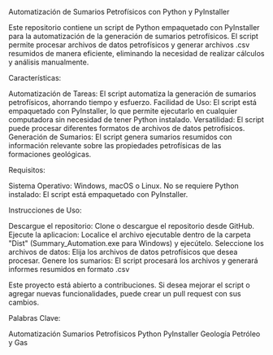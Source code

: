 Automatización de Sumarios Petrofísicos con Python y PyInstaller

Este repositorio contiene un script de Python empaquetado con PyInstaller para la automatización de la generación de sumarios petrofísicos. El script permite procesar archivos de datos petrofísicos  y generar archivos .csv resumidos de manera eficiente, eliminando la necesidad de realizar cálculos y análisis manualmente.

Características:

Automatización de Tareas: El script automatiza la generación de sumarios petrofísicos, ahorrando tiempo y esfuerzo.
Facilidad de Uso: El script está empaquetado con PyInstaller, lo que permite ejecutarlo en cualquier computadora sin necesidad de tener Python instalado.
Versatilidad: El script puede procesar diferentes formatos de archivos de datos petrofísicos.
Generación de Sumarios: El script genera sumarios resumidos con información relevante sobre las propiedades petrofísicas de las formaciones geológicas.

Requisitos:

Sistema Operativo: Windows, macOS o Linux.
No se requiere Python instalado: El script está empaquetado con PyInstaller.

Instrucciones de Uso:

Descargue el repositorio: Clone o descargue el repositorio desde GitHub.
Ejecute la aplicacion: Localice el archivo ejecutable dentro de la carpeta "Dist" (Summary_Automation.exe para Windows) y ejecútelo.
Seleccione los archivos de datos: Elija los archivos de datos petrofísicos que desea procesar.
Genere los sumarios: El script procesará los archivos y generará informes resumidos en formato .csv

Este proyecto está abierto a contribuciones. Si desea mejorar el script o agregar nuevas funcionalidades, puede crear un pull request con sus cambios.

Palabras Clave:

Automatización
Sumarios Petrofísicos
Python
PyInstaller
Geología
Petróleo y Gas
